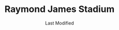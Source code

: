 ---
layout: location-page
date: Last Modified
description: "Local COVID-19 testing is available at Raymond James Stadium in Tampa, Florida, USA."
permalink: "locations/florida/tampa/raymond-james-stadium/"
tags:
  - locations
  - florida
title: Raymond James Stadium
uniqueName: raymond-james-stadium
state: Florida
stateAbbr: FL
hood: "Hillsborough"
address: "4201 N Dale Mabry Hwy"
city: "Tampa"
zip: "33607"
zipsNearby: "34436 34487 34446 34447 34448 34450 34451 34452 34453 33820 34216 34679 33823 33827 33503 33830 33831 33744 33834 34201 34202 34203 34204 34205 34206 34207 34208 34209 34210 34211 34212 34280 34281 34282 34217 34218 33835 33508 33509 33510 33511 34601 34602 34603 34604 34605 34606 34607 34608 34609 34610 34611 34613 34614 33513 33514 33755 33756 33757 33758 33759 33760 33761 33762 33763 33764 33765 33766 33767 33769 34711 34712 34713 34714 34215 34681 33524 33523 33525 33526 33836 33837 33896 33897 33527 33838 34697 34698 33530 33839 33840 34680 34222 33841 33843 33534 34736 33844 33845 33846 33847 33785 33786 34636 33849 33537 33850 33851 33801 33802 33803 33804 33805 33806 33807 33809 33810 33811 33812 33813 33815 33538 33853 33854 33855 33856 33859 33867 33898 34637 34638 34639 33770 33771 33772 33773 33774 33775 33776 33777 33778 33779 34272 33547 34228 33858 33548 33549 33558 33559 34260 33550 34753 33860 34251 34652 34653 34654 34655 34656 33863 34661 34274 34275 33556 34677 33865 34264 34229 34660 34220 34221 34682 34683 34684 34685 34219 33780 33781 33782 33563 33564 33565 33566 33567 33868 34667 34668 34669 34673 34674 33568 33569 33578 33579 33570 33571 33572 33573 33575 34695 33574 33701 33702 33703 33704 33705 33706 33707 33708 33709 33710 33711 33712 33713 33714 33715 33716 33729 33730 33731 33732 33733 33734 33736 33737 33738 33740 33741 33742 33743 33747 33784 33576 34230 34231 34232 34233 34234 34235 34236 34237 34238 34239 34240 34241 34242 34243 34276 34277 34278 33583 33584 33585 33586 33587 34270 33601 33602 33603 33604 33605 33606 33607 33608 33609 33610 33611 33612 33613 33614 33615 33616 33617 33618 33619 33620 33621 33622 33623 33624 33625 33626 33629 33630 33631 33633 33634 33635 33637 33646 33647 33650 33655 33660 33661 33662 33663 33664 33672 33673 33674 33675 33677 33679 33680 33681 33682 33684 33685 33686 33687 33688 33689 33694 34688 34689 34690 34691 34692 34250 33592 33593 33594 33595 33596 34284 34285 34291 34292 34293 33873 33877 33597 33598 33880 33881 33882 33883 33884 33885 33888 33539 33540 33541 33542 33543 33544 33545 33890 33651 33690" 
mapUrl: "http://maps.apple.com/?q=Raymond+James+Stadium&address=4201+N+Dale+Mabry+Hwy,Tampa,Florida,33607"
locationType: Drive-thru
phone: ""
website: "https://www.hillsboroughcounty.org/en/residents/public-safety/emergency-management/stay-safe/getting-tested"
onlineBooking: true
closed: undefined
closedUpdate: May 23rd, 2020
notes: "By appointment only. Requires phone screen. Privately owned."
days: Tu, F
hours: 8AM-11AM
ctaMessage: Schedule a test
ctaUrl: "https://www.hillsboroughcounty.org/en/residents/public-safety/emergency-management/stay-safe/getting-tested"
---